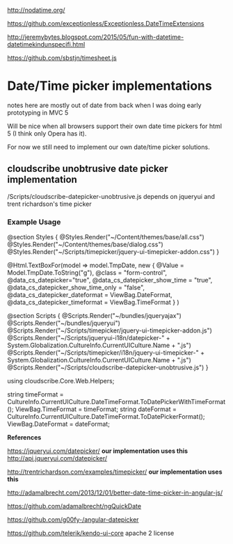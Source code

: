 

http://nodatime.org/

https://github.com/exceptionless/Exceptionless.DateTimeExtensions

http://jeremybytes.blogspot.com/2015/05/fun-with-datetime-datetimekindunspecifi.html

https://github.com/sbstjn/timesheet.js

# Date/Time picker implementations

notes here are mostly out of date from back when I was doing early prototyping in MVC 5

Will be nice when all browsers support their own date time pickers for html 5 (I think only Opera has it).

For now we still need to implement our own date/time picker solutions.

## cloudscribe unobtrusive date picker implementation

/Scripts/cloudscribe-datepicker-unobtrusive.js
depends on jqueryui and trent richardson's time picker 

### Example Usage

@section Styles {
    @Styles.Render("~/Content/themes/base/all.css")
    @Styles.Render("~/Content/themes/base/dialog.css")
    @Styles.Render("~/Scripts/timepicker/jquery-ui-timepicker-addon.css")
}

@Html.TextBoxFor(model => model.TmpDate, 
	new { 
	@Value = Model.TmpDate.ToString("g"),
	@class = "form-control",
	@data_cs_datepicker="true",
	@data_cs_datepicker_show_time = "true",
	@data_cs_datepicker_show_time_only = "false",
	@data_cs_datepicker_dateformat = ViewBag.DateFormat,
	@data_cs_datepicker_timeformat = ViewBag.TimeFormat
	} )
	
@section Scripts {
    @Scripts.Render("~/bundles/jqueryajax")
    @Scripts.Render("~/bundles/jqueryui")
    @Scripts.Render("~/Scripts/timepicker/jquery-ui-timepicker-addon.js")
    @Scripts.Render("~/Scripts/jqueryui-i18n/datepicker-" + System.Globalization.CultureInfo.CurrentUICulture.Name + ".js")
    @Scripts.Render("~/Scripts/timepicker/i18n/jquery-ui-timepicker-" + System.Globalization.CultureInfo.CurrentUICulture.Name + ".js")
    @Scripts.Render("~/Scripts/cloudscribe-datepicker-unobtrusive.js")
}

using cloudscribe.Core.Web.Helpers;

string timeFormat = CultureInfo.CurrentUICulture.DateTimeFormat.ToDatePickerWithTimeFormat();
ViewBag.TimeFormat = timeFormat;
string dateFormat = CultureInfo.CurrentUICulture.DateTimeFormat.ToDatePickerFormat();
ViewBag.DateFormat = dateFormat;


**References**

https://jqueryui.com/datepicker/   **our implementation uses this**
http://api.jqueryui.com/datepicker/

http://trentrichardson.com/examples/timepicker/ **our implementation uses this**

http://adamalbrecht.com/2013/12/01/better-date-time-picker-in-angular-js/

https://github.com/adamalbrecht/ngQuickDate

https://github.com/g00fy-/angular-datepicker

https://github.com/telerik/kendo-ui-core apache 2 license
